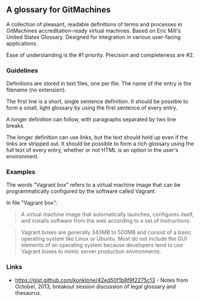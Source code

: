 ## A glossary for GitMachines

A collection of pleasant, readable definitions of terms and processes in GitMachines accreditation-ready virtual machines. Based on Eric Mill's United States Glossary. Designed for integration in various user-facing applications.

Ease of understanding is the #1 priority. Precision and completeness are #2.

### Guidelines

Definitions are stored in text files, one per file. The name of the entry is the filename (no extension).

The first line is a short, single sentence definition. It should be possible to form a small, light glossary by using the first sentence of every entry.

A longer definition can follow, with paragraphs separated by two line breaks.

The longer definition can use links, but the text should hold up even if the links are stripped out. It should be possible to form a rich glossary using the full text of every entry, whether or not HTML is an option in the user's environment.

### Examples

The words "Vagrant box" refers to a virtual machine image that can be programmatically configured by the software called Vagrant.

In file "Vagrant box":

> A virtual machine image that automatically launches, configures itself, and installs software from the web according to a set of instructions. 

> Vagrant boxes are generally 340MB to 500MB and consist of a basic operating system like Linux or Ubuntu. Most do not include the GUI elements of an operating system because developers tend to use Vagrant boxes to mimic server production environments.

### Links

- https://gist.github.com/konklone/42ed50f1b8f9f2275c13 - Notes from October, 2013, breakout session discussion of legal glossary and thesaurus.
